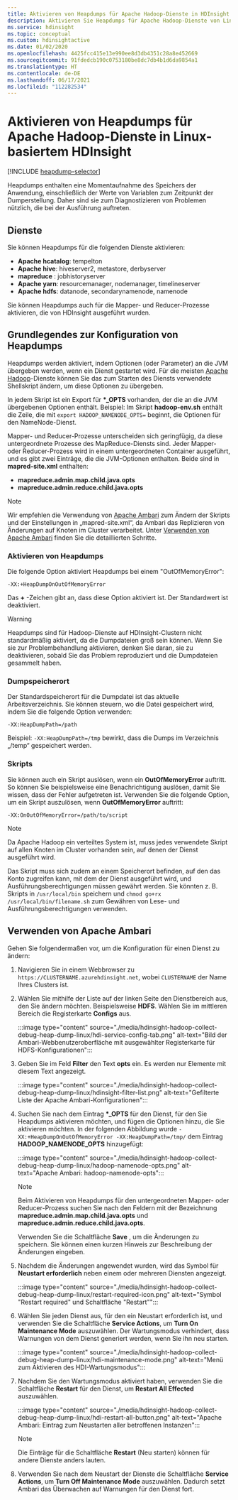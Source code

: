 ```yaml
---
title: Aktivieren von Heapdumps für Apache Hadoop-Dienste in HDInsight – Azure
description: Aktivieren Sie Heapdumps für Apache Hadoop-Dienste von Linux-basierten HDInsight-Clustern zum Debuggen und für Analysen.
ms.service: hdinsight
ms.topic: conceptual
ms.custom: hdinsightactive
ms.date: 01/02/2020
ms.openlocfilehash: 4425fcc415e13e990ee8d3db4351c28a8e452669
ms.sourcegitcommit: 91fdedcb190c0753180be8dc7db4b1d6da9854a1
ms.translationtype: HT
ms.contentlocale: de-DE
ms.lasthandoff: 06/17/2021
ms.locfileid: "112282534"
---
```

# <a name="enable-heap-dumps-for-apache-hadoop-services-on-linux-based-hdinsight"></a>Aktivieren von Heapdumps für Apache Hadoop-Dienste in Linux-basiertem HDInsight

[!INCLUDE [heapdump-selector](includes/hdinsight-selector-heap-dump.md)]

Heapdumps enthalten eine Momentaufnahme des Speichers der Anwendung, einschließlich der Werte von Variablen zum Zeitpunkt der Dumperstellung. Daher sind sie zum Diagnostizieren von Problemen nützlich, die bei der Ausführung auftreten.

## <a name="services"></a>Dienste

Sie können Heapdumps für die folgenden Dienste aktivieren:

* **Apache hcatalog**: tempelton
* **Apache hive**: hiveserver2, metastore, derbyserver
* **mapreduce** : jobhistoryserver
* **Apache yarn**: resourcemanager, nodemanager, timelineserver
* **Apache hdfs**: datanode, secondarynamenode, namenode

Sie können Heapdumps auch für die Mapper- und Reducer-Prozesse aktivieren, die von HDInsight ausgeführt wurden.

## <a name="understanding-heap-dump-configuration"></a>Grundlegendes zur Konfiguration von Heapdumps

Heapdumps werden aktiviert, indem Optionen (oder Parameter) an die JVM übergeben werden, wenn ein Dienst gestartet wird. Für die meisten [Apache Hadoop](https://hadoop.apache.org/)-Dienste können Sie das zum Starten des Diensts verwendete Shellskript ändern, um diese Optionen zu übergeben.

In jedem Skript ist ein Export für **\*\_OPTS** vorhanden, der die an die JVM übergebenen Optionen enthält. Beispiel: Im Skript **hadoop-env.sh** enthält die Zeile, die mit `export HADOOP_NAMENODE_OPTS=` beginnt, die Optionen für den NameNode-Dienst.

Mapper- und Reducer-Prozesse unterscheiden sich geringfügig, da diese untergeordnete Prozesse des MapReduce-Diensts sind. Jeder Mapper- oder Reducer-Prozess wird in einem untergeordneten Container ausgeführt, und es gibt zwei Einträge, die die JVM-Optionen enthalten. Beide sind in **mapred-site.xml** enthalten:

* **mapreduce.admin.map.child.java.opts**
* **mapreduce.admin.reduce.child.java.opts**

> [!NOTE]  
> Wir empfehlen die Verwendung von [Apache Ambari](https://ambari.apache.org/) zum Ändern der Skripts und der Einstellungen in „mapred-site.xml“, da Ambari das Replizieren von Änderungen auf Knoten im Cluster verarbeitet. Unter [Verwenden von Apache Ambari](#using-apache-ambari) finden Sie die detaillierten Schritte.

### <a name="enable-heap-dumps"></a>Aktivieren von Heapdumps

Die folgende Option aktiviert Heapdumps bei einem "OutOfMemoryError":

`-XX:+HeapDumpOnOutOfMemoryError`

Das **+** -Zeichen gibt an, dass diese Option aktiviert ist. Der Standardwert ist deaktiviert.

> [!WARNING]  
> Heapdumps sind für Hadoop-Dienste auf HDInsight-Clustern nicht standardmäßig aktiviert, da die Dumpdateien groß sein können. Wenn Sie sie zur Problembehandlung aktivieren, denken Sie daran, sie zu deaktivieren, sobald Sie das Problem reproduziert und die Dumpdateien gesammelt haben.

### <a name="dump-location"></a>Dumpspeicherort

Der Standardspeicherort für die Dumpdatei ist das aktuelle Arbeitsverzeichnis. Sie können steuern, wo die Datei gespeichert wird, indem Sie die folgende Option verwenden:

`-XX:HeapDumpPath=/path`

Beispiel: `-XX:HeapDumpPath=/tmp` bewirkt, dass die Dumps im Verzeichnis „/temp“ gespeichert werden.

### <a name="scripts"></a>Skripts

Sie können auch ein Skript auslösen, wenn ein **OutOfMemoryError** auftritt. So können Sie beispielsweise eine Benachrichtigung auslösen, damit Sie wissen, dass der Fehler aufgetreten ist. Verwenden Sie die folgende Option, um ein Skript auszulösen, wenn __OutOfMemoryError__ auftritt:

`-XX:OnOutOfMemoryError=/path/to/script`

> [!NOTE]  
> Da Apache Hadoop ein verteiltes System ist, muss jedes verwendete Skript auf allen Knoten im Cluster vorhanden sein, auf denen der Dienst ausgeführt wird.
> 
> Das Skript muss sich zudem an einem Speicherort befinden, auf den das Konto zugreifen kann, mit dem der Dienst ausgeführt wird, und Ausführungsberechtigungen müssen gewährt werden. Sie könnten z. B. Skripts in `/usr/local/bin` speichern und `chmod go+rx /usr/local/bin/filename.sh` zum Gewähren von Lese- und Ausführungsberechtigungen verwenden.

## <a name="using-apache-ambari"></a>Verwenden von Apache Ambari

Gehen Sie folgendermaßen vor, um die Konfiguration für einen Dienst zu ändern:

1. Navigieren Sie in einem Webbrowser zu `https://CLUSTERNAME.azurehdinsight.net`, wobei `CLUSTERNAME` der Name Ihres Clusters ist.

2. Wählen Sie mithilfe der Liste auf der linken Seite den Dienstbereich aus, den Sie ändern möchten. Beispielsweise **HDFS**. Wählen Sie im mittleren Bereich die Registerkarte **Configs** aus.

    :::image type="content" source="./media/hdinsight-hadoop-collect-debug-heap-dump-linux/hdi-service-config-tab.png" alt-text="Bild der Ambari-Webbenutzeroberfläche mit ausgewählter Registerkarte für HDFS-Konfigurationen":::

3. Geben Sie im Feld **Filter** den Text **opts** ein. Es werden nur Elemente mit diesem Text angezeigt.

    :::image type="content" source="./media/hdinsight-hadoop-collect-debug-heap-dump-linux/hdinsight-filter-list.png" alt-text="Gefilterte Liste der Apache Ambari-Konfigurationen":::

4. Suchen Sie nach dem Eintrag **\*\_OPTS** für den Dienst, für den Sie Heapdumps aktivieren möchten, und fügen die Optionen hinzu, die Sie aktivieren möchten. In der folgenden Abbildung wurde `-XX:+HeapDumpOnOutOfMemoryError -XX:HeapDumpPath=/tmp/` dem Eintrag **HADOOP\_NAMENODE\_OPTS** hinzugefügt:

    :::image type="content" source="./media/hdinsight-hadoop-collect-debug-heap-dump-linux/hadoop-namenode-opts.png" alt-text="Apache Ambari: hadoop-namenode-opts":::

   > [!NOTE]  
   > Beim Aktivieren von Heapdumps für den untergeordneten Mapper- oder Reducer-Prozess suchen Sie nach den Feldern mit der Bezeichnung **mapreduce.admin.map.child.java.opts** und **mapreduce.admin.reduce.child.java.opts**.

    Verwenden Sie die Schaltfläche **Save** , um die Änderungen zu speichern. Sie können einen kurzen Hinweis zur Beschreibung der Änderungen eingeben.

5. Nachdem die Änderungen angewendet wurden, wird das Symbol für **Neustart erforderlich** neben einem oder mehreren Diensten angezeigt.

    :::image type="content" source="./media/hdinsight-hadoop-collect-debug-heap-dump-linux/restart-required-icon.png" alt-text="Symbol &quot;Restart required&quot; und Schaltfläche &quot;Restart&quot;":::

6. Wählen Sie jeden Dienst aus, für den ein Neustart erforderlich ist, und verwenden Sie die Schaltfläche **Service Actions**, um **Turn On Maintenance Mode** auszuwählen. Der Wartungsmodus verhindert, dass Warnungen von dem Dienst generiert werden, wenn Sie ihn neu starten.

    :::image type="content" source="./media/hdinsight-hadoop-collect-debug-heap-dump-linux/hdi-maintenance-mode.png" alt-text="Menü zum Aktivieren des HDI-Wartungsmodus":::

7. Nachdem Sie den Wartungsmodus aktiviert haben, verwenden Sie die Schaltfläche **Restart** für den Dienst, um **Restart All Effected** auszuwählen.

    :::image type="content" source="./media/hdinsight-hadoop-collect-debug-heap-dump-linux/hdi-restart-all-button.png" alt-text="Apache Ambari: Eintrag zum Neustarten aller betroffenen Instanzen":::

   > [!NOTE]  
   > Die Einträge für die Schaltfläche **Restart** (Neu starten) können für andere Dienste anders lauten.

8. Verwenden Sie nach dem Neustart der Dienste die Schaltfläche **Service Actions**, um **Turn Off Maintenance Mode** auszuwählen. Dadurch setzt Ambari das Überwachen auf Warnungen für den Dienst fort.